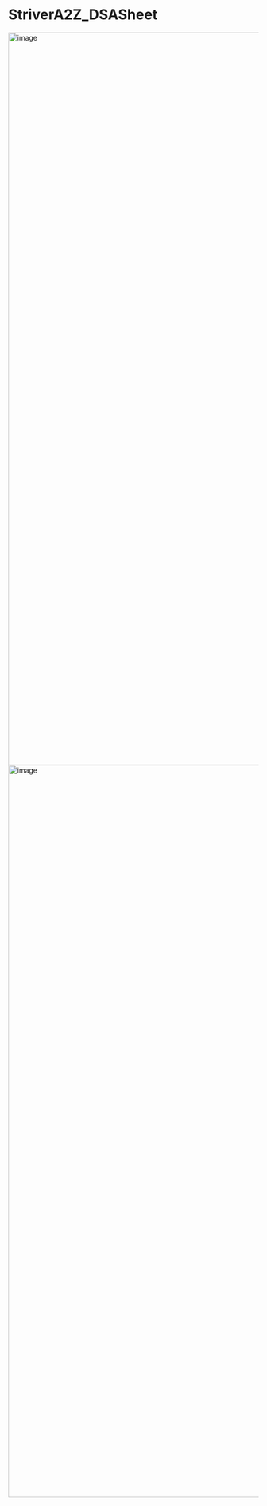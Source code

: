 # StriverA2Z_DSASheet
<img width="1470" alt="image" src="https://github.com/user-attachments/assets/bd27a0cb-e4ef-4e33-bbb7-f0a354e48241" />
<img width="1470" alt="image" src="https://github.com/user-attachments/assets/c28d075e-1114-4f8d-9f19-640b49ab1431" />

